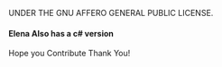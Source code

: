 UNDER THE GNU AFFERO GENERAL PUBLIC LICENSE.

<h4>Elena Also has a c# version</h4>


Hope you Contribute
Thank You!
